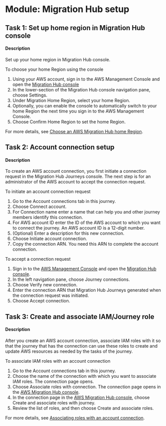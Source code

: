 
# Module: Migration Hub setup
## Task 1: Set up home region in Migration Hub console
#### Description
Set up your home region in Migration Hub console. 

To choose your home Region using the console

1. Using your AWS account, sign in to the AWS Management Console and open the [Migration Hub console](https://console.aws.amazon.com/migrationhub/)
2. In the lower-section of the Migration Hub console navigation pane, choose Settings.
3. Under Migration Home Region, select your home Region.
4. Optionally, you can enable the console to automatically switch to your home Region the next time you sign in to the AWS Management Console.
5. Choose Confirm Home Region to set the home Region.

For more details, see [Choose an AWS Migration Hub home Region](https://docs.aws.amazon.com/migrationhub/latest/ug/select-home-region.html).
## Task 2: Account connection setup
#### Description
To create an AWS account connection, you first initiate a connection request in the Migration Hub Journeys console. The next step is for an administrator of the AWS account to accept the connection request.

To initiate an account connection request

1. Go to the Account connections tab in this journey.
2. Choose Connect account.
3. For Connection name enter a name that can help you and other journey members identify this connection.
4. For AWS account ID enter the ID of the AWS account to which you want to connect the journey. An AWS account ID is a 12-digit number.
5. (Optional) Enter a description for this new connection.
6. Choose Initiate account connection.
7. Copy the connection ARN. You need this ARN to complete the account connection.

To accept a connection request

1. Sign in to the [AWS Management Console](https://console.aws.amazon.com/) and open the [Migration Hub console](https://console.aws.amazon.com/migrationhub/).
2. In the left navigation pane, choose Journey connections.
3. Choose Verify new connection.
4. Enter the connection ARN that Migration Hub Journeys generated when the connection request was initiated.
5. Choose Accept connection.

## Task 3: Create and associate IAM/Journey role
#### Description
After you create an AWS account connection, associate IAM roles with it so that the journey that has the connection can use these roles to create and update AWS resources as needed by the tasks of the journey.

To associate IAM roles with an account connection

1. Go to the Account connections tab in this journey.
2. Choose the name of the connection with which you want to associate IAM roles. The connection page opens.
3. Choose Associate roles with connection. The connection page opens in the [AWS Migration Hub console](https://console.aws.amazon.com/migrationhub/).
4. In the connection page in the [AWS Migration Hub console](https://console.aws.amazon.com/migrationhub/), choose Create and associate roles with journey.
5. Review the list of roles, and then choose Create and associate roles.

For more details, see [Associating roles with an account connection](https://docs.aws.amazon.com/mhj/latest/userguide/associate-roles.html).